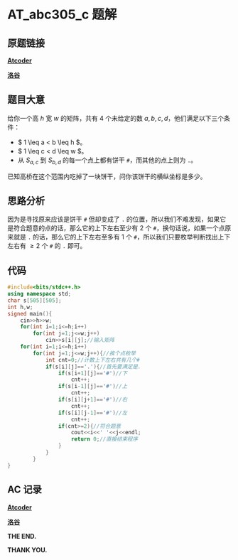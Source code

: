 # AT_abc305_c 题解
## 原题链接
[**Atcoder**](https://atcoder.jp/contests/abc305/tasks/abc305_c)

[**洛谷**](luogu.com.cn/problem/AT_abc305_c)

## 题目大意
给你一个高 $h$ 宽 $w$ 的矩阵，共有 $4$ 个未给定的数 $a,b,c,d$，他们满足以下三个条件：

- $ 1 \leq a < b \leq h $。
- $ 1 \leq c < d \leq w $。
- 从 $S_{a,c}$ 到 $S_{b,d}$ 的每一个点上都有饼干 `#`，而其他的点上则为 `.`。

已知高桥在这个范围内吃掉了一块饼干，问你该饼干的横纵坐标是多少。

## 思路分析
因为是寻找原来应该是饼干 `#` 但却变成了 `.` 的位置，所以我们不难发现，如果它是符合题意的点的话，那么它的上下左右至少有 $2$ 个 `#`，换句话说，如果一个点原来就是 `.` 的话，那么它的上下左右至多有 $1$ 个 `#`，所以我们只要枚举判断找出上下左右有 $\geq 2$ 个 `#` 的 `.` 即可。

## 代码
```cpp
#include<bits/stdc++.h>
using namespace std;
char s[505][505];
int h,w; 
signed main(){
	cin>>h>>w;
	for(int i=1;i<=h;i++)
		for(int j=1;j<=w;j++)
			cin>>s[i][j];//输入矩阵 
	for(int i=1;i<=h;i++)
		for(int j=1;j<=w;j++){//挨个点枚举 
			int cnt=0;//计数上下左右共有几个# 
			if(s[i][j]=='.'){//首先要满足是. 
				if(s[i+1][j]=='#')//下 
					cnt++;
				if(s[i-1][j]=='#')//上 
					cnt++;
				if(s[i][j+1]=='#')//右 
					cnt++;
				if(s[i][j-1]=='#')//左 
					cnt++;
				if(cnt>=2){//符合题意 
					cout<<i<<' '<<j<<endl;
					return 0;//直接结束程序 
				}
			}
		}
}

```

## AC 记录
[**Atcoder**](https://atcoder.jp/contests/abc305/submissions/42202174)

[**洛谷**](luogu.com.cn/record/112616628)

**THE END.**

**THANK YOU.**